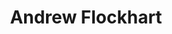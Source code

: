 ---
layout: post
title: Andrew Flockhart
school: NYU
major: Major?
image: https://static.squarespace.com/static/50354720c4aa2d2d3150d3d8/t/504a53c884ae6843eab481a5/1347048392628/?format=300w
position: ??
positionURL: http://www.techatnyu.org/position
now: Branch
nowURL: http://www.google.com
twitter: 
email: t@NYU email?
graduate: 2014
weight: 11
---
